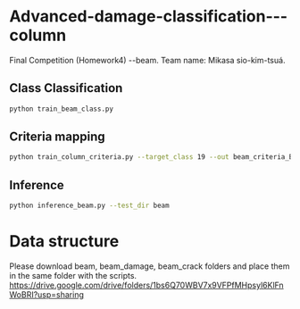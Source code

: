 # Advanced-damage-classification---column
Final Competition (Homework4) --beam. Team name: Mikasa sio-kim-tsuá.
## Class Classification
```bash
python train_beam_class.py
```
## Criteria mapping
```bash
python train_column_criteria.py --target_class 19 --out beam_criteria_B.pth
```

## Inference
```bash
python inference_beam.py --test_dir beam
```

# Data structure
Please download beam, beam_damage, beam_crack folders and place them in the same folder with the scripts.
https://drive.google.com/drive/folders/1bs6Q70WBV7x9VFPfMHpsyl6KlFnWoBRI?usp=sharing
